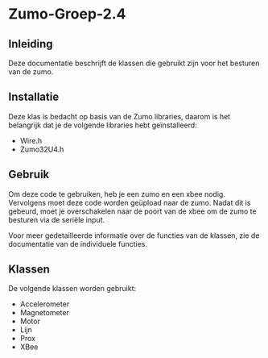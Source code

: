 # Zumo-Groep-2.4

## Inleiding

Deze documentatie beschrijft de klassen die gebruikt zijn voor het besturen van de zumo.

## Installatie

Deze klas is bedacht op basis van de Zumo libraries, daarom is het belangrijk dat je de volgende libraries hebt geïnstalleerd:

- Wire.h
- Zumo32U4.h

## Gebruik

Om deze code te gebruiken, heb je een zumo en een xbee nodig. Vervolgens moet deze code worden geüpload naar de zumo. Nadat dit is gebeurd, moet je overschakelen naar de poort van de xbee om de zumo te besturen via de seriële input.

Voor meer gedetailleerde informatie over de functies van de klassen, zie de documentatie van de individuele functies.

## Klassen

De volgende klassen worden gebruikt:

- Accelerometer
- Magnetometer
- Motor
- Lijn
- Prox
- XBee
